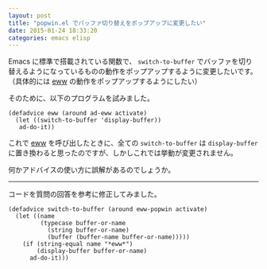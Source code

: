 ```yaml
---
layout: post
title: "popwin.el でバッファ切り替えをポップアップに変更したい"
date: 2015-01-24 18:33:20
categories: emacs elisp
---
```

<p>Emacs に標準で搭載されている関数で、 <code>switch-to-buffer</code> でバッファを切り替えるようになっているものの動作をポップアップするように変更したいです。（具体的には <a href="http://www.emacswiki.org/emacs/eww" rel="nofollow">eww</a> の動作をポップアップするようにしたい）</p>

<p>そのために、以下のプログラムを試みました。</p>

<pre><code>(defadvice eww (around ad-eww activate)
  (let ((switch-to-buffer 'display-buffer))
   ad-do-it))
</code></pre>

<p>これで <a href="http://www.emacswiki.org/emacs/eww" rel="nofollow">eww</a> を呼び出したときに、全ての <code>switch-to-buffer</code> は <code>display-buffer</code> に置き換わると思ったのですが、しかしこれでは挙動が変更されません。</p>

<p>何かアドバイスの使い方に誤解があるのでしょうか。</p>

<hr>

<p>コードを質問の回答を参考に修正してみました。</p>

<pre><code>(defadvice switch-to-buffer (around eww-popwin activate)
  (let ((name
         (typecase buffer-or-name
           (string buffer-or-name)
           (buffer (buffer-name buffer-or-name)))))
    (if (string-equal name "*eww*")
        (display-buffer buffer-or-name)
      ad-do-it)))
</code></pre>
